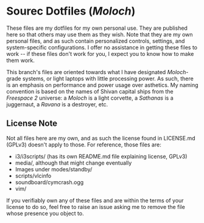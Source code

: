# Sourec Dotfiles (*Moloch*)

These files are my dotfiles for my own personal use. They are published here
so that others may use them as they wish. Note that
they are my own personal files, and as such contain personalized controls,
settings, and system-specific configurations. I offer no assistance in getting
these files to work -- if these files don't work for you, I expect you to know
how to make them work.

This branch's files are oriented towards what I have designated *Moloch*-grade
systems, or light laptops with little processing power. As such, there is an
emphasis on performance and power usage over asthetics. My naming convention
is based on the names of Shivan capital ships from the *Freespace 2* universe:
a *Moloch* is a light corvette, a *Sathanas* is a juggernaut, a *Ravana* is
a destroyer, etc.

## License Note
Not all files here are my own, and as such the license found in LICENSE.md (GPLv3) doesn't apply to those. For reference, those files are:

* i3/i3scripts/ (has its own README.md file explaining license, GPLv3)
* media/, although that might change eventually
* Images under modes/standby/
* scripts/vlcinfo
* soundboard/cymcrash.ogg
* vim/

If you verifiably own any of these files and are within the terms of your license to do so, feel free to raise an issue asking me to remove the file whose presence you object to.
